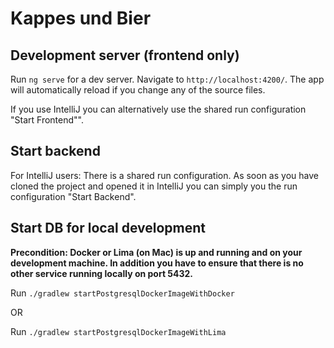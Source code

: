 # Kappes und Bier

## Development server (frontend only)

Run `ng serve` for a dev server. Navigate to `http://localhost:4200/`. The app will automatically reload if you change any of the source files.

If you use IntelliJ you can alternatively use the shared run configuration "Start Frontend"".

## Start backend

For IntelliJ users: There is a shared run configuration. As soon as you have cloned the project and opened it in IntelliJ you can simply you the run configuration "Start Backend".

## Start DB for local development

**Precondition: Docker or Lima (on Mac) is up and running and on your development machine. In addition you have to ensure that there is no other service running locally on port 5432.**

Run `./gradlew startPostgresqlDockerImageWithDocker`

OR

Run `./gradlew startPostgresqlDockerImageWithLima`
